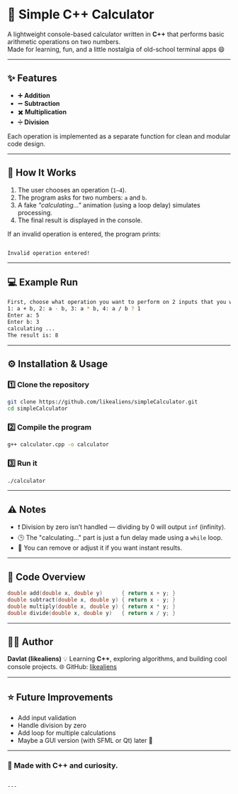 # 🧮 Simple C++ Calculator

A lightweight console-based calculator written in **C++** that performs basic arithmetic operations on two numbers.  
Made for learning, fun, and a little nostalgia of old-school terminal apps 😄

---

## ✨ Features

- ➕ **Addition**  
- ➖ **Subtraction**  
- ✖️ **Multiplication**  
- ➗ **Division**

Each operation is implemented as a separate function for clean and modular code design.

---

## 🧠 How It Works

1. The user chooses an operation (`1–4`).
2. The program asks for two numbers: `a` and `b`.
3. A fake *"calculating..."* animation (using a loop delay) simulates processing.
4. The final result is displayed in the console.

If an invalid operation is entered, the program prints:
```

Invalid operation entered!

````

---

## 💻 Example Run

```bash
First, choose what operation you want to perform on 2 inputs that you will provide shortly after:
1: a + b, 2: a - b, 3: a * b, 4: a / b ? 1
Enter a: 5
Enter b: 3
calculating ...
The result is: 8
````

---

## ⚙️ Installation & Usage

### 1️⃣ Clone the repository

```bash
git clone https://github.com/likealiens/simpleCalculator.git
cd simpleCalculator
```

### 2️⃣ Compile the program

```bash
g++ calculator.cpp -o calculator
```

### 3️⃣ Run it

```bash
./calculator
```

---

## ⚠️ Notes

* ❗ Division by zero isn’t handled — dividing by 0 will output `inf` (infinity).
* 🕒 The "calculating..." part is just a fun delay made using a `while` loop.
* 🎯 You can remove or adjust it if you want instant results.

---

## 🧩 Code Overview

```cpp
double add(double x, double y)      { return x + y; }
double subtract(double x, double y) { return x - y; }
double multiply(double x, double y) { return x * y; }
double divide(double x, double y)   { return x / y; }
```

---

## 🧑‍💻 Author

**Davlat (likealiens)**
💡 Learning **C++**, exploring algorithms, and building cool console projects.
🌐 GitHub: [likealiens](https://github.com/likealiens)

---

## ⭐ Future Improvements

* Add input validation
* Handle division by zero
* Add loop for multiple calculations
* Maybe a GUI version (with SFML or Qt) later 👀

---

### 🖤 Made with C++ and curiosity.

```

---
